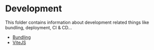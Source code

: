 # Development
This folder contains information about development related things like bundling, deployment, CI & CD...

- [Bundling](./bundling/README.md)
- [ViteJS](./vite/README.md)